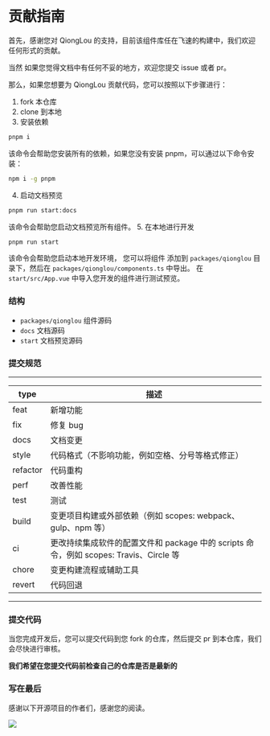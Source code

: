 # 贡献指南

首先，感谢您对 QiongLou 的支持，目前该组件库任在飞速的构建中，我们欢迎任何形式的贡献。

当然 如果您觉得文档中有任何不妥的地方，欢迎您提交 issue 或者 pr。

那么，如果您想要为 QiongLou 贡献代码，您可以按照以下步骤进行：

1. fork 本仓库
2. clone 到本地
3. 安装依赖
 ```bash
pnpm i
```
该命令会帮助您安装所有的依赖，如果您没有安装 pnpm，可以通过以下命令安装：
```bash
npm i -g pnpm
```
4. 启动文档预览
```bash
pnpm run start:docs
```
该命令会帮助您启动文档预览所有组件。
5. 在本地进行开发
```bash
pnpm run start
```
该命令会帮助您启动本地开发环境， 您可以将组件 添加到 `packages/qionglou` 目录下，然后在 `packages/qionglou/components.ts` 中导出。
在 `start/src/App.vue` 中导入您开发的组件进行测试预览。

### 结构
 - `packages/qionglou` 组件源码
 - `docs` 文档源码
 - `start` 文档预览源码

### 提交规范

---
| type | 描述 |
| --- | --- |
| feat | 新增功能 |
| fix | 修复 bug |
| docs | 文档变更 |
| style | 代码格式（不影响功能，例如空格、分号等格式修正） |
| refactor | 代码重构 |
| perf | 改善性能 |
| test | 测试 |
| build | 变更项目构建或外部依赖（例如 scopes: webpack、gulp、npm 等） |
| ci | 更改持续集成软件的配置文件和 package 中的 scripts 命令，例如 scopes: Travis、Circle 等 |
| chore | 变更构建流程或辅助工具 |
| revert | 代码回退 |
---

### 提交代码

当您完成开发后，您可以提交代码到您 fork 的仓库，然后提交 pr 到本仓库，我们会尽快进行审核。

**我们希望在您提交代码前检查自己的仓库是否是最新的**

### 写在最后

感谢以下开源项目的作者们，感谢您的阅读。

<a href="https://github.com/Jiangxue-team/qionglou/graphs/contributors">
  <img src="https://contrib.rocks/image?repo=Jiangxue-team/qionglou" />
</a>

